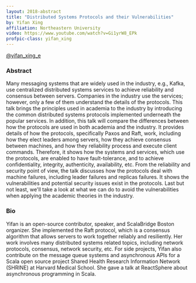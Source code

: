 ```yaml
---
layout: 2018-abstract
title: "Distributed Systems Protocols and their Vulnerabilities"
by: Yifan Xing
affiliation: Northeastern University
video: https://www.youtube.com/watch?v=Gi1yrW8_EPk
profpic-class: yifan_xing
---
```


[@yifan_xing_e](https://twitter.com/yifan_xing_e)
<br/>

### Abstract

Many messaging systems that are widely used in the industry, e.g., Kafka, use centralized distributed systems services to achieve reliability and consensus between servers. Companies in the industry use the services; however, only a few of them understand the details of the protocols. This talk brings the principles used in academia to the industry by introducing the common distributed systems protocols implemented underneath the popular services. In addition, this talk will compare the differences between how the protocols are used in both academia and the industry. It provides details of how the protocols, specifically Paxos and Raft, work, including how they elect leaders among servers, how they achieve consensus between machines, and how they reliability process and execute client commands. Therefore, it shows how the systems and services, which use the protocols, are enabled to have fault-tolerance, and to achieve confidentiality, integrity, authenticity, availability, etc. From the reliability and security point of view, the talk discusses how the protocols deal with machine failures, including leader failures and replicas failures. It shows the vulnerabilities and potential security issues exist in the protocols. Last but not least, we'll take a look at what we can do to avoid the vulnerabilities when applying the academic theories in the industry.

### Bio

Yifan is an open-source contributor, speaker, and ScalaBridge Boston organizer. She implemented the Raft protocol, which is a consensus algorithm that allows servers to work together reliably and resiliently. Her work involves many distributed systems related topics, including network protocols, consensus, network security, etc. For side projects, Yifan also contribute on the message queue systems and asynchronous APIs for a Scala open source project Shared Health Research Information Network (SHRINE) at Harvard Medical School. She gave a talk at ReactSphere about asynchronous programming in Scala.

